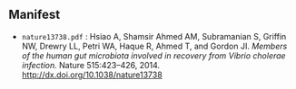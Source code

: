 ## Manifest
* `nature13738.pdf` : Hsiao A, Shamsir Ahmed AM, Subramanian S, Griffin NW, Drewry LL, Petri WA, Haque R, Ahmed T, and Gordon JI.
_Members of the human gut microbiota involved in recovery from Vibrio cholerae infection._ Nature 515:423–426, 2014.
http://dx.doi.org/10.1038/nature13738
